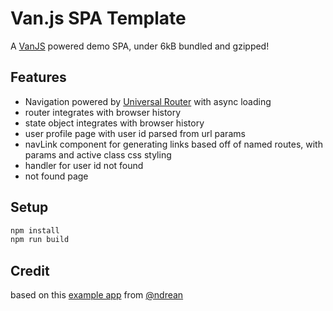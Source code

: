 # Van.js SPA Template

A [VanJS](https://vanjs.org/) powered demo SPA, under 6kB bundled and gzipped!

## Features

- Navigation powered by [Universal Router](https://github.com/kriasoft/universal-router) with async loading
- router integrates with browser history
- state object integrates with browser history
- user profile page with user id parsed from url params
- navLink component for generating links based off of named routes, with params and active class css styling
- handler for user id not found
- not found page

## Setup

```bash
npm install
npm run build
```

## Credit
based on this [example app](https://github.com/ndrean/vanjs-dialog-modal) from [@ndrean](https://github.com/ndrean)